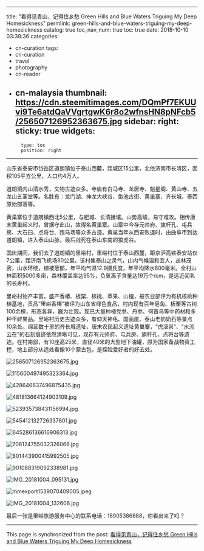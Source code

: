 
---
title: "看得见青山，记得住乡愁 Green Hills and Blue Waters Triguing My Deep Homesickness"
permlink: green-hills-and-blue-waters-triguing-my-deep-homesickness
catalog: true
toc_nav_num: true
toc: true
date: 2018-10-10 03:38:36
categories:
- cn-curation
tags:
- cn-curation
- travel
- photography
- cn-reader
- cn-malaysia
thumbnail: https://cdn.steemitimages.com/DQmPf7EKUUvi9Te6atdQaVVgrtgwK6r8o2wfnsHN8pNFcb5/256507126952363675.jpg
sidebar:
    right:
        sticky: true
widgets:
    -
        type: toc
        position: right
---


山东省泰安市岱岳区道朗镇位于泰山西麓，距城区15公里，北依济南市长清区，面积105平方公里，人口约4万人。

道朗境内山清水秀，文物古迹众多。寺庙有白马寺、龙居寺、魁星阁、黄山寺、五龙山五圣堂等。名胜有：龙门湖、神龙大峡谷、鱼池古街、黄巢寨、齐长城、泰西原始部落等。 

黄巢寨位于道朗镇西北5公里，与肥城、长清接壤。山势高峻，易守难攻。相传唐末黄巢起义时，曾据守此山，故得名黄巢寨。山寨中今存元帅府、旗杆孔、屯兵房、大石臼、点将台、跑马场等众多古迹。黄巢当年从西安败退时，由曲阜市到达道朗镇，进入泰山山脉，最后战死在泰山东南的狼虎谷。

国庆期间，我们去了道朗镇的里峪村，里峪村位于泰山西麓，距京沪高铁泰安站仅7公里，距济南飞机场80公里。该村集泰山之灵气，山内气候温和宜人，丛林茂密，山水环绕，植被葱郁，年平均气温12.9摄氏度，年平均降水800毫米。全村山林面积5000多亩，森林覆盖率达95%，负氧离子含量达19万个/cm，是远近闻名的长寿村。

里峪村物产丰富，盛产香椿、板栗、核桃、苹果、山楂，被农业部评为有机核桃种植基地，贡品“里峪香椿”被评为山东省绿色食品，村内现有百年皂角、板栗等古树100余棵，形态各异，巍为壮观。现已大量种植党参、丹参、何首乌等中药材和多种干鲜果品。里峪村历史古迹众多，有仰天神龟、国画崖、泰山老奶奶石等景点10余处。绵延数十里的齐长城遗址，唐末农民起义遗址黄巢寨，“虎溪泉”、“水流云在”的石刻痕迹依然清晰可见，现存有元帅府、屯兵房、旗杆孔、点将台等遗迹。在村南部，有10座高25米，直径40米的大型地下油罐，原为国家备战物资工程，地上部分从远处看像10个蒙古包，是探险爱好者的好去处。

![256507126952363675.jpg](https://cdn.steemitimages.com/DQmPf7EKUUvi9Te6atdQaVVgrtgwK6r8o2wfnsHN8pNFcb5/256507126952363675.jpg)

![115600497495323364.jpg](https://cdn.steemitimages.com/DQmadwXaP31xm5sDbPpV6PDwiFjBsDcgCb4Y3d12mAvo6MN/115600497495323364.jpg)

![428646637496875435.jpg](https://cdn.steemitimages.com/DQmcmthWmQ9sojTbSf7Be31P2dNiAuq6queqEDjU55SGg7M/428646637496875435.jpg)

![481813664124903109.jpg](https://cdn.steemitimages.com/DQmbTDD4UFpNuLh4ymDiWvCDrMiFyWQGkNYCjyD7zykabfC/481813664124903109.jpg)

![523935738431156994.jpg](https://cdn.steemitimages.com/DQmenmozkQMkSES659nXYr8RXB7HxC5ZE4trD95zeA2Vd9t/523935738431156994.jpg)

![545412132726337801.jpg](https://cdn.steemitimages.com/DQmbF6qMc8x3cKFFwFDCwawDHyWo4HzZMysYC3ruSjLHo4o/545412132726337801.jpg)

![645286136616906313.jpg](https://cdn.steemitimages.com/DQmTHrhrkvEUf894UnFeGacERBNu4p1YwWD9tbGhRUxNz1Y/645286136616906313.jpg)

![708124755032326066.jpg](https://cdn.steemitimages.com/DQmetLzuH4FTvQrMyZ2YDSZyYTDcz4cH8s3Vwo8TFmTzJmE/708124755032326066.jpg)

![801443900415992505.jpg](https://cdn.steemitimages.com/DQmQVV4nn9BM3Exba6Gja2QEeNr9DhMveCkQ4ztHSmHMJUt/801443900415992505.jpg)

![901088319092338981.jpg](https://cdn.steemitimages.com/DQmUbUNyn7gpUbT1qMw8qUbZvXmVm42TtFPDks83QsdPmZq/901088319092338981.jpg)

![IMG_20181004_095131.jpg](https://cdn.steemitimages.com/DQmeVvMED5vy2VsCeKb1b6D76wLGSkUoUS2J983NDFznfov/IMG_20181004_095131.jpg)

![mmexport1539070409005.jpeg](https://cdn.steemitimages.com/DQmW9FdwwKQf3P5nX3UUXEVHhTc7zw7b2gyP3iCr78z2Fm7/mmexport1539070409005.jpeg)

![IMG_20181004_132606.jpg](https://cdn.steemitimages.com/DQmVjWqMQv7Li3RnhtGuQE2KwJMtTA1ADBFcxP68PhBnBcs/IMG_20181004_132606.jpg)

最后一张是里峪旅游服务中心的联系电话：18905386888，你看出来了吗？

- - -

This page is synchronized from the post: [看得见青山，记得住乡愁 Green Hills and Blue Waters Triguing My Deep Homesickness](https://steemit.com/@bring/green-hills-and-blue-waters-triguing-my-deep-homesickness)
